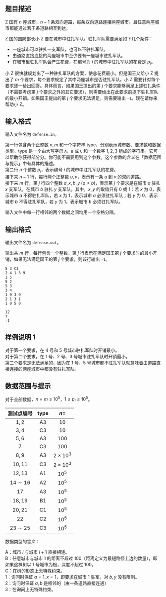 ## 题目描述

Z 国有 $n$ 座城市，$n-1$ 条双向道路，每条双向道路连接两座城市，且任意两座城市都能通过若干条道路相互到达。

Z 国的国防部长小 Z 要在城市中驻扎军队。驻扎军队需要满足如下几个条件：
- 一座城市可以驻扎一支军队，也可以不驻扎军队。
- 由道路直接连接的两座城市中至少要有一座城市驻扎军队。
- 在城市里驻扎军队会产生花费，在编号为 $i$ 的城市中驻扎军队的花费是 $p_i$。

小 Z 很快就规划出了一种驻扎军队的方案，使总花费最小。但是国王又给小 Z 提出了 $m$ 个要求，每个要求规定了其中两座城市是否驻扎军队。小 Z 需要针对每个要求逐一给出回答。具体而言，如果国王提出的第 $j$ 个要求能够满足上述驻扎条件（不需要考虑第 $j$ 个要求之外的其它要求），则需要给出在此要求前提下驻扎军队的最小开销。如果国王提出的第 $j$ 个要求无法满足，则需要输出 `-1`。现在请你来帮助小 Z。
## 输入格式
输入文件名为 `defense.in`。  

第一行包含两个正整数 $n,m$ 和一个字符串 $\text{type}$，分别表示城市数、要求数和数据类型。$\text{type}$ 是一个由大写字母 `A`，`B` 或 `C` 和一个数字 $1,2,3$ 组成的字符串。它可以帮助你获得部分分。你可能不需要用到这个参数。这个参数的含义在「数据范围与提示」中有具体的描述。    
第二行 $n$ 个整数 $p_i$，表示编号 $i$ 的城市中驻扎军队的花费。    
接下来 $n-1$ 行，每行两个正整数 $u,v$，表示有一条 $u$ 到 $v$ 的双向道路。  
接下来 $m$ 行，第 $j$ 行四个整数 $a,x,b,y$ ($a\neq b$)，表示第 $j$ 个要求是在城市 $a$ 驻扎 $x$ 支军队，在城市 $b$ 驻扎 $y$ 支军队。其中，$x,y$ 的取值只有 $0$ 或 $1$：若 $x$ 为 $0$，表示城市 $a$ 不得驻扎军队，若 $x$ 为 $1$，表示城市 $a$ 必须驻扎军队；若 $y$ 为 $0$，表示城市 $b$ 不得驻扎军队，若 $y$ 为 $1$，表示城市 $b$ 必须驻扎军队。

输入文件中每一行相邻的两个数据之间均用一个空格分隔。

## 输出格式

输出文件名为 `defense.out`。  

输出共 $m$ 行，每行包含一个整数，第 $j$ 行表示在满足国王第 $j$ 个要求时的最小开销，如果无法满足国王的第 $j$ 个要求，则该行输出 `-1`。

```input1
5 3 C3
2 4 1 3 9
1 5
5 2
5 3
3 4
1 0 3 0
2 1 3 1
1 0 5 0
```
```output1
12
7
-1
```

## 样例说明 1

对于第一个要求，在 $4$ 号和 $5$ 号城市驻扎军队时开销最小。  
对于第二个要求，在 $1$ 号、$2$ 号、$3$ 号城市驻扎军队时开销最小。  
第三个要求是无法满足的，因为在 $1$ 号、$5$ 号城市都不驻扎军队就意味着由道路直接连接的两座城市中都没有驻扎军队。

## 数据范围与提示

对于全部数据，$n=m\le 10^5$，$1\le p_i\le 10^5$。

| 测试点编号 | $\text{type}$ | $n=$ |
|:-:|:-:|:-:|
| $1,2$ | A3 | $10$ |
| $3,4$ | C3 | $10$ |
| $5,6$ | A3 | $100$ |
| $7$ | C3 | $100$ |
| $8,9$ | A3 | $2\times 10^3$ |
| $10,11$ | C3 | $2\times 10^3$ |
| $12,13$ | A1 | $10^5$ |
| $14\sim 16$ | A2 | $10^5$ |
| $17$ | A3 | $10^5$ |
| $18,19$ | B1 | $10^5$ |
| $20,21$ | C1 | $10^5$ |
| $22$ | C2 | $10^5$ |
| $23\sim 25$ | C3 | $10^5$ |


数据类型的含义：

A：城市 $i$ 与城市 $i+1$ 直接相连。    
B：任意城市与城市 $1$ 的距离不超过 $100$（距离定义为最短路径上边的数量），即如果这棵树以 $1$ 号城市为根，深度不超过 $100$。  
C：在树的形态上无特殊约束。  
1：询问时保证 $a=1,x=1$，即要求在城市 $1$ 驻军。对 $b,y$ 没有限制。  
2：询问时保证 $a,b$ 是相邻的（由一条道路直接连通）  
3：在询问上无特殊约束。